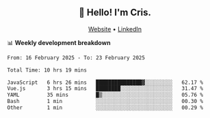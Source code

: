 
<h2 align="center">👋 Hello! I'm Cris.</h2>
<p align="center">
  <a href="https://www.criscunas.dev">Website</a> •
  <a href="https://www.linkedin.com/in/cristophercunas/">LinkedIn</a> 
</p>


📊 **Weekly development breakdown**
<!--START_SECTION:waka-->

```txt
From: 16 February 2025 - To: 23 February 2025

Total Time: 10 hrs 19 mins

JavaScript   6 hrs 26 mins   ███████████████▓░░░░░░░░░   62.17 %
Vue.js       3 hrs 15 mins   ████████░░░░░░░░░░░░░░░░░   31.47 %
YAML         35 mins         █▒░░░░░░░░░░░░░░░░░░░░░░░   05.76 %
Bash         1 min           ░░░░░░░░░░░░░░░░░░░░░░░░░   00.30 %
Other        1 min           ░░░░░░░░░░░░░░░░░░░░░░░░░   00.29 %
```

<!--END_SECTION:waka-->
